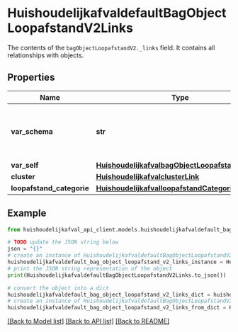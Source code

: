 # HuishoudelijkafvaldefaultBagObjectLoopafstandV2Links

The contents of the `bagObjectLoopafstandV2._links` field. It contains all relationships with objects.

## Properties

Name | Type | Description | Notes
------------ | ------------- | ------------- | -------------
**var_schema** | **str** | The schema field is exposed with every record | [readonly] 
**var_self** | [**HuishoudelijkafvalbagObjectLoopafstandV2Link**](HuishoudelijkafvalbagObjectLoopafstandV2Link.md) |  | 
**cluster** | [**HuishoudelijkafvalclusterLink**](HuishoudelijkafvalclusterLink.md) |  | 
**loopafstand_categorie** | [**HuishoudelijkafvalloopafstandCategorieV2Link**](HuishoudelijkafvalloopafstandCategorieV2Link.md) |  | 

## Example

```python
from huishoudelijkafval_api_client.models.huishoudelijkafvaldefault_bag_object_loopafstand_v2_links import HuishoudelijkafvaldefaultBagObjectLoopafstandV2Links

# TODO update the JSON string below
json = "{}"
# create an instance of HuishoudelijkafvaldefaultBagObjectLoopafstandV2Links from a JSON string
huishoudelijkafvaldefault_bag_object_loopafstand_v2_links_instance = HuishoudelijkafvaldefaultBagObjectLoopafstandV2Links.from_json(json)
# print the JSON string representation of the object
print(HuishoudelijkafvaldefaultBagObjectLoopafstandV2Links.to_json())

# convert the object into a dict
huishoudelijkafvaldefault_bag_object_loopafstand_v2_links_dict = huishoudelijkafvaldefault_bag_object_loopafstand_v2_links_instance.to_dict()
# create an instance of HuishoudelijkafvaldefaultBagObjectLoopafstandV2Links from a dict
huishoudelijkafvaldefault_bag_object_loopafstand_v2_links_from_dict = HuishoudelijkafvaldefaultBagObjectLoopafstandV2Links.from_dict(huishoudelijkafvaldefault_bag_object_loopafstand_v2_links_dict)
```
[[Back to Model list]](../README.md#documentation-for-models) [[Back to API list]](../README.md#documentation-for-api-endpoints) [[Back to README]](../README.md)


